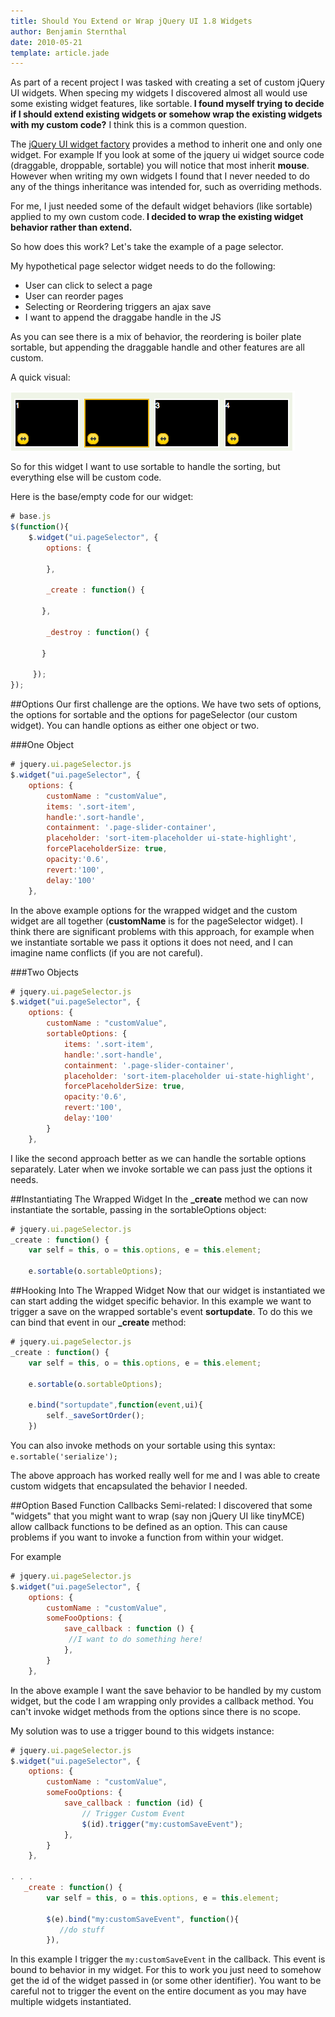```yaml
---
title: Should You Extend or Wrap jQuery UI 1.8 Widgets
author: Benjamin Sternthal
date: 2010-05-21
template: article.jade
---
```


As part of a recent project I was tasked with creating a set of custom jQuery UI widgets. When specing my  widgets I discovered almost all would use some existing widget features, like sortable.<strong> I found myself trying to decide if I should extend existing widgets or somehow wrap the existing widgets with my custom code?</strong> I think this is a common question.

The <a href="http://jqueryui.com/docs/Developer_Guide">jQuery UI widget factory</a> provides a method to inherit one and only one widget. For example If you look at some of the jquery ui widget source code (draggable, droppable, sortable) you will notice that most inherit <strong>mouse</strong>. However when writing my own widgets I found that I never needed to do any of the things inheritance was intended for, such as overriding methods.

For me, I just needed some of the default widget behaviors (like sortable) applied to my own custom code.<strong> I decided to wrap the existing widget behavior rather than extend.</strong>

So how does this work? Let's take the example of a page selector.

<span class="more"></span>

My hypothetical page selector widget needs to do the following:

* User can click to select a page
* User can reorder pages
* Selecting or Reordering triggers an ajax save
* I want to append the draggabe handle in the JS


As you can see there is a mix of behavior, the reordering is boiler plate sortable, but appending the draggable handle and other features are all custom.

A quick visual:

![image](page-selector.png)

So for this widget I want to use sortable to handle the sorting, but everything else will be custom code.

Here is the base/empty code for our widget:

```javascript
# base.js
$(function(){
    $.widget("ui.pageSelector", {
        options: {

        },

        _create : function() {

       },

        _destroy : function() {

       }

     });
});
```

##Options
Our first challenge are the options. We have two sets of options, the options for sortable and the options for pageSelector (our custom widget). You can handle options as either one object or two.

###One Object
```javascript
# jquery.ui.pageSelector.js
$.widget("ui.pageSelector", {
    options: {
        customName : "customValue",
        items: '.sort-item',
        handle:'.sort-handle',
        containment: '.page-slider-container',
        placeholder: 'sort-item-placeholder ui-state-highlight',
        forcePlaceholderSize: true,
        opacity:'0.6',
        revert:'100',
        delay:'100'
    },
```

In the above example options for the wrapped widget and the custom widget are all together (<strong>customName</strong> is for the pageSelector widget). I think there are significant problems with this approach, for example when we instantiate sortable we pass it options it does not need, and I can imagine name conflicts (if you are not careful).

###Two Objects
```javascript
# jquery.ui.pageSelector.js
$.widget("ui.pageSelector", {
    options: {
        customName : "customValue",
        sortableOptions: {
            items: '.sort-item',
            handle:'.sort-handle',
            containment: '.page-slider-container',
            placeholder: 'sort-item-placeholder ui-state-highlight',
            forcePlaceholderSize: true,
            opacity:'0.6',
            revert:'100',
            delay:'100'
        }
    },
```

I like the second approach better as we can handle the sortable options separately. Later when we invoke sortable we can pass just the options it needs.

##Instantiating The Wrapped Widget
In the <strong>_create</strong> method we can now instantiate the sortable, passing in the sortableOptions object:

```javascript
# jquery.ui.pageSelector.js
_create : function() {
    var self = this, o = this.options, e = this.element;

    e.sortable(o.sortableOptions);
```

##Hooking Into The Wrapped Widget
Now that our widget is instantiated we can start adding the widget specific behavior. In this example we want to trigger a save on the wrapped sortable's event <strong>sortupdate</strong>. To do this we can bind that event in our <strong>_create</strong> method:

```javascript
# jquery.ui.pageSelector.js
_create : function() {
    var self = this, o = this.options, e = this.element;

    e.sortable(o.sortableOptions);

    e.bind("sortupdate",function(event,ui){
        self._saveSortOrder();
    })
```

You can also invoke methods on your sortable using this syntax: `e.sortable('serialize');`

The above approach has worked really well for me and I was able to create custom widgets that encapsulated the behavior I needed.

##Option Based Function Callbacks
Semi-related: I discovered that some "widgets" that you might want to wrap (say non jQuery UI like tinyMCE) allow callback functions to be defined as an option. This can cause problems if you want to invoke a function from within your widget.

For example

```javascript
# jquery.ui.pageSelector.js
$.widget("ui.pageSelector", {
    options: {
        customName : "customValue",
        someFooOptions: {
            save_callback : function () {
             //I want to do something here!
            },
        }
    },
```

In the above example I want the save behavior to be handled by my custom widget, but the code I am wrapping only provides a callback method. You can't invoke widget methods from the options since there is no scope.

My solution was to use a trigger bound to this widgets instance:

```javascript
# jquery.ui.pageSelector.js
$.widget("ui.pageSelector", {
    options: {
        customName : "customValue",
        someFooOptions: {
            save_callback : function (id) {
                // Trigger Custom Event
                $(id).trigger("my:customSaveEvent");
            },
        }
    },

. . .
   _create : function() {
        var self = this, o = this.options, e = this.element;

        $(e).bind("my:customSaveEvent", function(){
           //do stuff
        }),

```

In this example I trigger the `my:customSaveEvent` in the callback. This event is bound to behavior in my widget. For this to work you just need to somehow get the id of the widget passed in (or some other identifier). You want to be careful not to trigger the event on the entire document as you may have multiple widgets instantiated.




